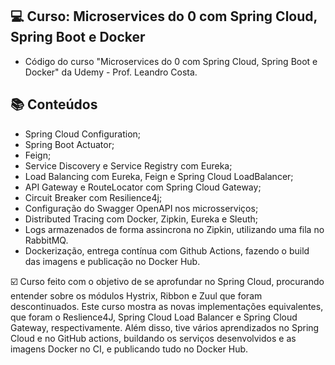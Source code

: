 ## 💻 Curso: Microservices do 0 com Spring Cloud, Spring Boot e Docker

- Código do curso "Microservices do 0 com Spring Cloud, Spring Boot e Docker" da Udemy - Prof. Leandro Costa.

## :books: Conteúdos
 - Spring Cloud Configuration;
 - Spring Boot Actuator;
 - Feign;
 - Service Discovery e Service Registry com Eureka;
 - Load Balancing com Eureka, Feign e Spring Cloud LoadBalancer;
 - API Gateway e RouteLocator com Spring Cloud Gateway;
 - Circuit Breaker com Resilience4j;
 - Configuração do Swagger OpenAPI nos microsserviços;
 - Distributed Tracing com Docker, Zipkin, Eureka e Sleuth;
 - Logs armazenados de forma assincrona no Zipkin, utilizando uma fila no RabbitMQ.
 - Dockerização, entrega contínua com Github Actions, fazendo o build das imagens e publicação no Docker Hub.

☑️ Curso feito com o objetivo de se aprofundar no Spring Cloud, procurando entender sobre os módulos Hystrix, Ribbon e Zuul que foram descontinuados. Este curso mostra as novas implementações equivalentes, que foram o Reslience4J, Spring Cloud Load Balancer e Spring Cloud Gateway, respectivamente. Além disso, tive vários aprendizados no Spring Cloud e no GitHub actions, buildando os serviços desenvolvidos e as imagens Docker no CI, e publicando tudo no Docker Hub. 

